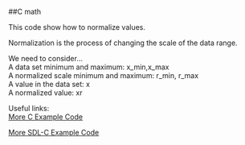 ##C math  

This code show how to normalize values.  

Normalization is the process of changing the scale of the data range.  

We need to consider...  
A data set minimum and maximum: 	x_min,x_max  
A normalized scale minimum and maximum:	r_min, r_max  
A value in the data set:		x  
A normalized value: 			xr  

Useful links:  
[More C Example Code](https://gist.github.com/Acry/554e04bab3a2669a5ba2ecd4d673e875)  

[More SDL-C Example Code](https://gist.github.com/Acry/baa861b8e370c6eddbb18519c487d9d8)  

